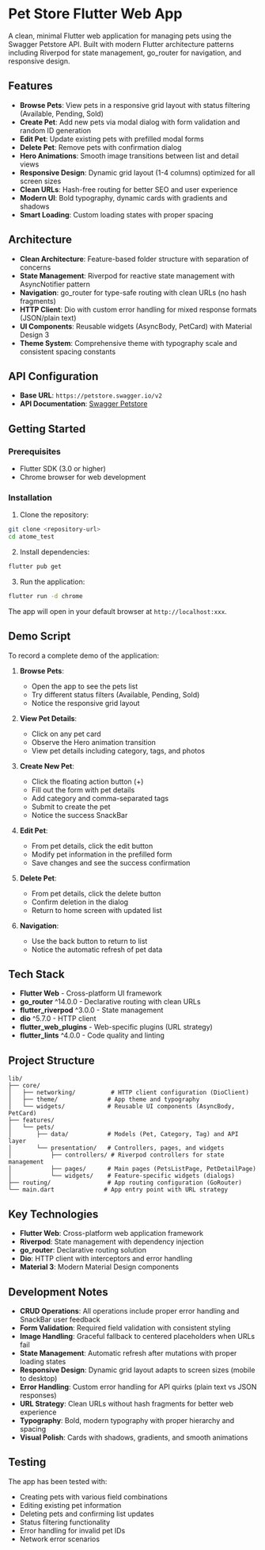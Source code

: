# Pet Store Flutter Web App

A clean, minimal Flutter web application for managing pets using the Swagger Petstore API. Built with modern Flutter architecture patterns including Riverpod for state management, go_router for navigation, and responsive design.

## Features

- **Browse Pets**: View pets in a responsive grid layout with status filtering (Available, Pending, Sold)
- **Create Pet**: Add new pets via modal dialog with form validation and random ID generation
- **Edit Pet**: Update existing pets with prefilled modal forms
- **Delete Pet**: Remove pets with confirmation dialog
- **Hero Animations**: Smooth image transitions between list and detail views
- **Responsive Design**: Dynamic grid layout (1-4 columns) optimized for all screen sizes
- **Clean URLs**: Hash-free routing for better SEO and user experience
- **Modern UI**: Bold typography, dynamic cards with gradients and shadows
- **Smart Loading**: Custom loading states with proper spacing

## Architecture

- **Clean Architecture**: Feature-based folder structure with separation of concerns
- **State Management**: Riverpod for reactive state management with AsyncNotifier pattern
- **Navigation**: go_router for type-safe routing with clean URLs (no hash fragments)
- **HTTP Client**: Dio with custom error handling for mixed response formats (JSON/plain text)
- **UI Components**: Reusable widgets (AsyncBody, PetCard) with Material Design 3
- **Theme System**: Comprehensive theme with typography scale and consistent spacing constants

## API Configuration

- **Base URL**: `https://petstore.swagger.io/v2`
- **API Documentation**: [Swagger Petstore](https://petstore.swagger.io/)

## Getting Started

### Prerequisites

- Flutter SDK (3.0 or higher)
- Chrome browser for web development

### Installation

1. Clone the repository:
```bash
git clone <repository-url>
cd atome_test
```

2. Install dependencies:
```bash
flutter pub get
```

3. Run the application:
```bash
flutter run -d chrome
```

The app will open in your default browser at `http://localhost:xxx`.

## Demo Script

To record a complete demo of the application:

1. **Browse Pets**: 
   - Open the app to see the pets list
   - Try different status filters (Available, Pending, Sold)
   - Notice the responsive grid layout

2. **View Pet Details**:
   - Click on any pet card
   - Observe the Hero animation transition
   - View pet details including category, tags, and photos

3. **Create New Pet**:
   - Click the floating action button (+)
   - Fill out the form with pet details
   - Add category and comma-separated tags
   - Submit to create the pet
   - Notice the success SnackBar

4. **Edit Pet**:
   - From pet details, click the edit button
   - Modify pet information in the prefilled form
   - Save changes and see the success confirmation

5. **Delete Pet**:
   - From pet details, click the delete button
   - Confirm deletion in the dialog
   - Return to home screen with updated list

6. **Navigation**:
   - Use the back button to return to list
   - Notice the automatic refresh of pet data

## Tech Stack

- **Flutter Web** - Cross-platform UI framework
- **go_router** ^14.0.0 - Declarative routing with clean URLs
- **flutter_riverpod** ^3.0.0 - State management
- **dio** ^5.7.0 - HTTP client
- **flutter_web_plugins** - Web-specific plugins (URL strategy)
- **flutter_lints** ^4.0.0 - Code quality and linting

## Project Structure

```
lib/
├── core/
│   ├── networking/          # HTTP client configuration (DioClient)
│   ├── theme/              # App theme and typography
│   └── widgets/            # Reusable UI components (AsyncBody, PetCard)
├── features/
│   └── pets/
│       ├── data/           # Models (Pet, Category, Tag) and API layer
│       └── presentation/   # Controllers, pages, and widgets
│           ├── controllers/ # Riverpod controllers for state management
│           ├── pages/      # Main pages (PetsListPage, PetDetailPage)
│           └── widgets/    # Feature-specific widgets (dialogs)
├── routing/                # App routing configuration (GoRouter)
└── main.dart              # App entry point with URL strategy
```

## Key Technologies

- **Flutter Web**: Cross-platform web application framework
- **Riverpod**: State management with dependency injection
- **go_router**: Declarative routing solution
- **Dio**: HTTP client with interceptors and error handling
- **Material 3**: Modern Material Design components

## Development Notes

- **CRUD Operations**: All operations include proper error handling and SnackBar user feedback
- **Form Validation**: Required field validation with consistent styling
- **Image Handling**: Graceful fallback to centered placeholders when URLs fail
- **State Management**: Automatic refresh after mutations with proper loading states
- **Responsive Design**: Dynamic grid layout adapts to screen sizes (mobile to desktop)
- **Error Handling**: Custom error handling for API quirks (plain text vs JSON responses)
- **URL Strategy**: Clean URLs without hash fragments for better web experience
- **Typography**: Bold, modern typography with proper hierarchy and spacing
- **Visual Polish**: Cards with shadows, gradients, and smooth animations

## Testing

The app has been tested with:
- Creating pets with various field combinations
- Editing existing pet information
- Deleting pets and confirming list updates
- Status filtering functionality
- Error handling for invalid pet IDs
- Network error scenarios
